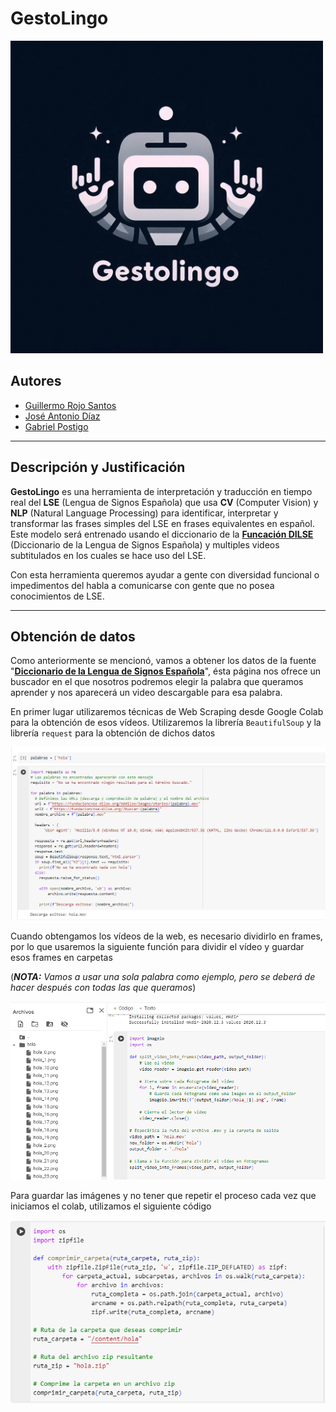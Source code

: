 # GestoLingo
<img src="https://github.com/GuillermoRojoSantos/GestoLingo/blob/main/images/logo_tfm.jpeg" width=500px>

## Autores
- [Guillermo Rojo Santos](https://github.com/GuillermoRojoSantos)
- [José Antonio Díaz](https://github.com/jada1998velez)
- [Gabriel Postigo](https://github.com/GabrielPostigo)
---
## Descripción y Justificación
**GestoLingo** es una herramienta de interpretación y traducción en tiempo real del **LSE** (Lengua de Signos Española) que usa **CV** (Computer Vision) y **NLP** (Natural Language Processing) para identificar, interpretar y transformar las frases simples del LSE en frases equivalentes en español.
Este modelo será entrenado usando el diccionario de la [**Funcación DILSE**](https://fundacioncnse-dilse.org/) (Diccionario de la Lengua de Signos Española) y multiples videos subtitulados en los cuales se hace uso del LSE.

Con esta herramienta queremos ayudar a gente con diversidad funcional o impedimentos del habla a comunicarse con gente que no posea conocimientos de LSE.

---
## Obtención de datos
Como anteriormente se mencionó, vamos a obtener los datos de la fuente  "[**Diccionario de la Lengua de Signos Española**](https://fundacioncnse-dilse.org/)", ésta página nos ofrece un buscador en el que nosotros podremos elegir la palabra que queramos aprender y nos aparecerá un video descargable para esa palabra.

En primer lugar utilizaremos técnicas de Web Scraping desde Google Colab para la obtención de esos vídeos.
Utilizaremos la librería `BeautifulSoup` y la librería `request` para la obtención de dichos datos

<img src = 'https://github.com/GuillermoRojoSantos/GestoLingo/blob/main/images/scraping_dilse.png' width = 800px>

Cuando obtengamos los vídeos de la web, es necesario dividirlo en frames, por lo que usaremos la siguiente función para dividir el vídeo y guardar esos frames en carpetas

(***NOTA:** Vamos a usar una sola palabra como ejemplo, pero se deberá de hacer después con todas las que queramos*)

<img src = 'https://github.com/GuillermoRojoSantos/GestoLingo/blob/main/images/dividir_frames.png' width = 800px>

Para guardar las imágenes y no tener que repetir el proceso cada vez que iniciamos el colab, utilizamos el siguiente código

<img src = 'https://github.com/GuillermoRojoSantos/GestoLingo/blob/main/images/descargar_directorio.png' width = 800px>
